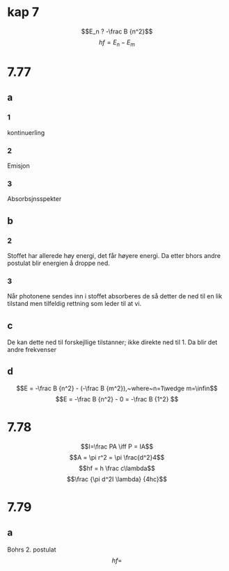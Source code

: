 # kap 7

$$E_n ? -\frac B {n^2}$$
$$hf = E_n - E_m $$

# 7.77

## a

### 1

kontinuerling

### 2

Emisjon

### 3

Absorbsjnsspekter

## b

### 2

Stoffet har allerede høy energi, det får høyere energi. Da etter bhors andre postulat blir energien å droppe ned.
### 3

Når photonene sendes inn i stoffet absorberes de så detter de ned til en lik tilstand men tilfeldig rettning som leder til at vi.

## c

De kan dette ned til forskejllige tilstanner; ikke direkte ned til 1. Da blir det andre frekvenser

## d

$$E = -\frac B {n^2} - (-\frac B {m^2}),~where~n=1\wedge m=\infin$$
$$E = -\frac B {n^2} - 0 = -\frac B {1^2} $$

# 7.78

$$I=\frac PA \iff P = IA$$
$$A = \pi r^2 = \pi \frac{d^2}4$$
$$hf = h \frac c\lambda$$
$$\frac {\pi d^2I \lambda} {4hc}$$

# 7.79

## a

Bohrs 2. postulat
$$hf = $$
